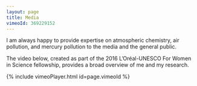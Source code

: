 ```yaml
---
layout: page
title: Media
vimeoId: 369229152
---
```


I am always happy to provide expertise on atmospheric chemistry, air pollution, and mercury pollution to the media and the general public.

The video below, created as part of the 2016 L’Oréal-UNESCO For Women in Science fellowship, provides a broad overview of me and my research.

{% include vimeoPlayer.html id=page.vimeoId %}
